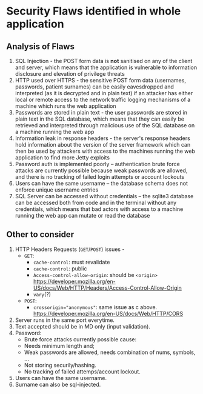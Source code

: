 # Security Flaws identified in whole application

## Analysis of Flaws
1. SQL Injection - the POST form data is **not** sanitised on any of the client and server, which means that the application is vulnerable to information disclosure and elevation of privilege threats
2. HTTP used over HTTPS - the sensitive POST form data (usernames, passwords, patient surnames) can be easily eavesdropped and interpreted (as it is decrypted and in plain text) if an attacker has either local or remote access to the network traffic logging mechanisms of a machine which runs the web application
3. Passwords are stored in plain text - the user passwords are stored in plain text in the SQL database, which means that they can easily be retrieved and interpreted through malicious use of the SQL database on a machine running the web app
4. Information leak in response headers - the server's response headers hold information about the version of the server framework which can then be used by attackers with access to the machines running the web application to find more Jetty exploits
5.	Password auth is implemented poorly – authentication brute force attacks are currently possible because weak passwords are allowed, and there is no tracking of failed login attempts or account lockouts
6.	Users can have the same username – the database schema does not enforce unique username entries
7.	SQL Server can be accessed without credentials – the sqlite3 database can be accessed both from code and in the terminal without any credentials, which means that bad actors with access to a machine running the web app can mutate or read the database

## Other to consider
1. HTTP Headers Requests (`GET`/`POST`) issues -
    - `GET`:
        * `cache-control`: must revalidate
        * `cache-control`: public
        * `Access-control-allow-origin`: should be `<origin>`
        https://developer.mozilla.org/en-US/docs/Web/HTTP/Headers/Access-Control-Allow-Origin
        * `vary`(?)
    - `POST`:
        * `crossorigin="anonymous"`: same issue as c above.
        https://developer.mozilla.org/en-US/docs/Web/HTTP/CORS
2. Server runs in the same port everytime.
3. Text accepted should be in MD only (input validation).
4. Password:
    - Brute force attacks currently possible cause:
    - Needs minimum length and;
    - Weak passwords are allowed, needs combination of nums, symbols, ...
    - Not storing securily/hashing.
    - No tracking of failed attemps/account lockout.
5. Users can have the same username.
6. Surname can also be sql-injected.